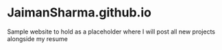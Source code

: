 ﻿# JaimanSharma.github.io
Sample website to hold as a placeholder where I will post all new projects alongside my resume
